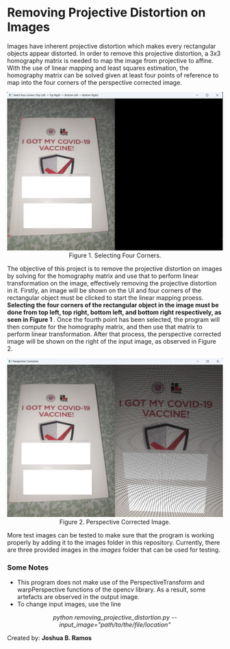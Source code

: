 # Removing Projective Distortion on Images
Images have inherent projective distortion which makes every rectangular objects appear distorted. In order to remove this projective distortion, a 3x3 homography matrix is needed to map the image from projective to affine. With the use of linear mapping and least squares estimation, the homography matrix can be solved given at least four points of reference to map into the four corners of the perspective corrected image.

<p align="center">
  <img src="./docs/docs1.png">
  <br>Figure 1. Selecting Four Corners.
</p>

The objective of this project is to remove the projective distortion on images by solving for the homography matrix and use that to perform linear transformation on the image, effectively removing the projective distortion in it. Firstly, an image will be shown on the UI and four corners of the rectangular object must be clicked to start the linear mapping proess. <b> Selecting the four corners of the rectangular object in the image must be done from top left, top right, bottom left, and bottom right respectively, as seen in Figure 1 </b>. Once the fourth point has been selected, the program will then compute for the homography matrix, and then use that matrix to perform linear transformation. After that process, the perspective corrected image will be shown on the right of the input image, as observed in Figure 2.

<p align="center">
  <img src="./docs/docs2.png">
  <br>Figure 2. Perspective Corrected Image.
</p>

More test images can be tested to make sure that the program is working properly by adding it to the images folder in this repository. Currently, there are three provided images in the <i>images</i> folder that can be used for testing.

### Some Notes
* This program does not make use of the PerspectiveTransform and warpPerspective functions of the opencv library. As a result, some artefacts are observed in the output image.
* To change input images, use the line 
<p align="center"><i>python removing_projective_distortion.py --input_image="path/to/the/file/location"</i></p>

Created by: <b> Joshua B. Ramos </b>

